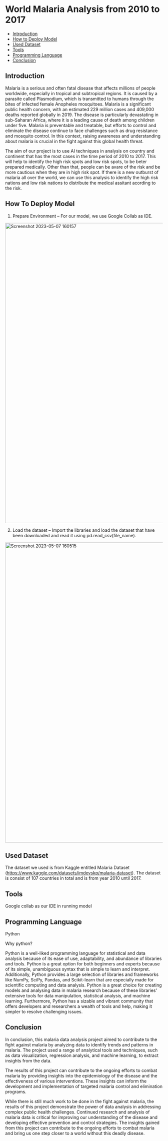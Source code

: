 # World Malaria Analysis from 2010 to 2017

- [Introduction](#introduction)
- [How to Deploy Model](#how-to-deploy-model)
- [Used Dataset](#used-dataset)
- [Tools](#tools)
- [Programming Language](#programming-language)
- [Conclusion](#conclusion)

## Introduction

Malaria is a serious and often fatal disease that affects millions of people worldwide, especially in tropical and subtropical regions. It is caused by a parasite called Plasmodium, which is transmitted to humans through the bites of infected female Anopheles mosquitoes. Malaria is a significant public health concern, with an estimated 229 million cases and 409,000 deaths reported globally in 2019. The disease is particularly devastating in sub-Saharan Africa, where it is a leading cause of death among children under five. Malaria is preventable and treatable, but efforts to control and eliminate the disease continue to face challenges such as drug resistance and mosquito control. In this context, raising awareness and understanding about malaria is crucial in the fight against this global health threat.

The aim of our project is to use AI techniques in analysis on country and continent that has the most cases in the time period of 2010 to 2017. 
This will help to identify the high risk spots and low risk spots, to be beter prepared medically. Other than that, people can be avare of the risk
and be more cautious when they are in high risk spot. If there is a new outburst of malaria all over the world, we can use this analysis to identify 
the high risk nations and low risk nations to distribute the medical assitant acording to the risk.

## How To Deploy Model
1. Prepare Environment – For our model, we use Google Collab as IDE.
<img width="960" alt="Screenshot 2023-05-07 160157" src="https://user-images.githubusercontent.com/122202956/236665453-a40af638-a570-4f55-b612-4a607e36bafc.png">

2. Load the dataset – Import the libraries and load the dataset that have been downloaded and read it using pd.read_csv(file_name). 
<img width="960" alt="Screenshot 2023-05-07 160515" src="https://user-images.githubusercontent.com/122202956/236665557-c564339d-acd0-45cd-984d-3d699b01c9b0.png">


## Used Dataset
The dataset we used is from Kaggle entitled Malaria Dataset (https://www.kaggle.com/datasets/imdevskp/malaria-dataset). The dataset is consist of 107 countries in total and is from year 2010 until 2017. 

## Tools
Google collab as our IDE in running model

## Programming Language
Python

Why python?

Python is a well-liked programming language for statistical and data analysis because of its ease of use, adaptability, and abundance of libraries and tools. Python is a great option for both beginners and experts because of its simple, unambiguous syntax that is simple to learn and interpret. Additionally, Python provides a large selection of libraries and frameworks like NumPy, SciPy, Pandas, and Scikit-learn that are especially made for scientific computing and data analysis. Python is a great choice for creating models and analysing data in malaria research because of these libraries' extensive tools for data manipulation, statistical analysis, and machine learning. Furthermore, Python has a sizable and vibrant community that offers developers and researchers a wealth of tools and help, making it simpler to resolve challenging issues.

## Conclusion
In conclusion, this malaria data analysis project aimed to contribute to the fight against malaria by analyzing data to identify trends and patterns in malaria. The project used a range of analytical tools and techniques, such as data visualization, regression analysis, and machine learning, to extract insights from the data.

The results of this project can contribute to the ongoing efforts to combat malaria by providing insights into the epidemiology of the disease and the effectiveness of various interventions. These insights can inform the development and implementation of targeted malaria control and elimination programs. 

While there is still much work to be done in the fight against malaria, the results of this project demonstrate the power of data analysis in addressing complex public health challenges. Continued research and analysis of malaria data is critical for improving our understanding of the disease and developing effective prevention and control strategies. The insights gained from this project can contribute to the ongoing efforts to combat malaria and bring us one step closer to a world without this deadly disease.
